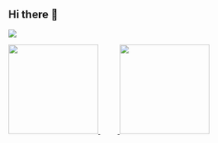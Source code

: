 ## Hi there 👋

![](https://github.com/jnthnklvn/jnthnklvn/raw/output/github-contribution-grid-snake.svg)

<div>
<a href="https://github.com/jnthnklvn">
<img height="180em" src="http://github-readme-streak-stats.herokuapp.com?user=jnthnklvn&theme=dark&background=000000"/>
<img width="35px"/>
<img height="180em" src="https://github-readme-stats.vercel.app/api/top-langs/?username=jnthnklvn&layout=compact&theme=vision-friendly-dark"/>
</div>
